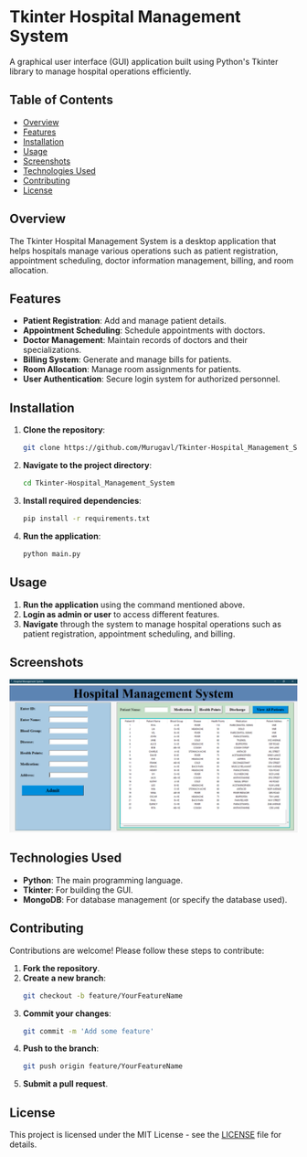 # Tkinter Hospital Management System

A graphical user interface (GUI) application built using Python's Tkinter library to manage hospital operations efficiently.

## Table of Contents

- [Overview](#overview)
- [Features](#features)
- [Installation](#installation)
- [Usage](#usage)
- [Screenshots](#screenshots)
- [Technologies Used](#technologies-used)
- [Contributing](#contributing)
- [License](#license)

## Overview

The Tkinter Hospital Management System is a desktop application that helps hospitals manage various operations such as patient registration, appointment scheduling, doctor information management, billing, and room allocation.

## Features

- **Patient Registration**: Add and manage patient details.
- **Appointment Scheduling**: Schedule appointments with doctors.
- **Doctor Management**: Maintain records of doctors and their specializations.
- **Billing System**: Generate and manage bills for patients.
- **Room Allocation**: Manage room assignments for patients.
- **User Authentication**: Secure login system for authorized personnel.

## Installation

1. **Clone the repository**:
    ```bash
    git clone https://github.com/Murugavl/Tkinter-Hospital_Management_System.git
    ```
2. **Navigate to the project directory**:
    ```bash
    cd Tkinter-Hospital_Management_System
    ```
3. **Install required dependencies**:
    ```bash
    pip install -r requirements.txt
    ```
    

4. **Run the application**:
    ```bash
    python main.py
    ```

## Usage

1. **Run the application** using the command mentioned above.
2. **Login as admin or user** to access different features.
3. **Navigate** through the system to manage hospital operations such as patient registration, appointment scheduling, and billing.

## Screenshots
![Hospital Management System UI](img/hospital_management_system.png)


## Technologies Used

- **Python**: The main programming language.
- **Tkinter**: For building the GUI.
- **MongoDB**: For database management (or specify the database used).


## Contributing

Contributions are welcome! Please follow these steps to contribute:

1. **Fork the repository**.
2. **Create a new branch**: 
    ```bash
    git checkout -b feature/YourFeatureName
    ```
3. **Commit your changes**:
    ```bash
    git commit -m 'Add some feature'
    ```
4. **Push to the branch**:
    ```bash
    git push origin feature/YourFeatureName
    ```
5. **Submit a pull request**.

## License

This project is licensed under the MIT License - see the [LICENSE](LICENSE) file for details.

